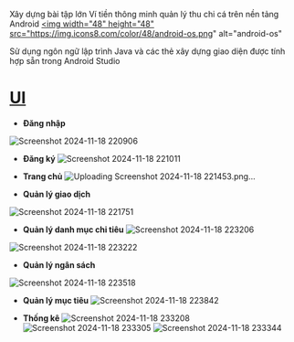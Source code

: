 Xây dựng bài tập lớn Ví tiền thông minh quản lý thu chi cá  trên nền tảng Android <a href="https://developer.android.com/" name="spring boot" ><img width="48" height="48" src="https://img.icons8.com/color/48/android-os.png" alt="android-os"

Sử dụng ngôn ngữ lập trình Java và các thẻ xây dựng giao diện được tính hợp sẵn trong Android Studio
# [**UI**](#ui)

- **Đăng nhập**


![Screenshot 2024-11-18 220906](https://github.com/user-attachments/assets/dd0bec32-de4f-4d4a-b214-03c5c864b5fb)


- **Đăng ký**
![Screenshot 2024-11-18 221011](https://github.com/user-attachments/assets/339096ce-8752-4a6d-8e99-39e7c8143fc7)


- **Trang chủ**
![Uploading Screenshot 2024-11-18 221453.png…]()

- **Quản lý giao dịch**

![Screenshot 2024-11-18 221751](https://github.com/user-attachments/assets/118cb9ba-b684-4fe5-a324-a1ca033c2d62)


- **Quản lý danh mục chi tiêu**
![Screenshot 2024-11-18 223206](https://github.com/user-attachments/assets/df134a6f-8c59-47f2-b7ca-b004f121df4a)

![Screenshot 2024-11-18 223222](https://github.com/user-attachments/assets/357ee9b1-079b-45c9-b87c-df430b2e19a6)

- **Quản lý ngân sách**

![Screenshot 2024-11-18 223518](https://github.com/user-attachments/assets/df91daf5-2c07-4a96-857b-68fcf655976f)

- **Quản lý mục tiêu**
![Screenshot 2024-11-18 223842](https://github.com/user-attachments/assets/6d68ebe2-2501-44f7-858d-27348d086e5f)


- **Thống kê**
![Screenshot 2024-11-18 233208](https://github.com/user-attachments/assets/a2e827b0-850a-44bc-a4b5-06672a2f2ed7)
![Screenshot 2024-11-18 233305](https://github.com/user-attachments/assets/f625fc6a-3358-4b6b-af22-c07068d759f4)
![Screenshot 2024-11-18 233344](https://github.com/user-attachments/assets/e696de18-3c51-4c1c-b0d8-a0691066f05c)

